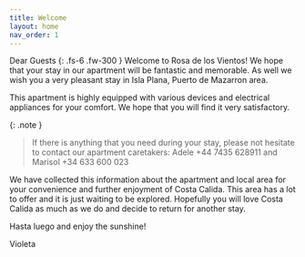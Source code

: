 ```yaml
---
title: Welcome
layout: home
nav_order: 1
---
```



Dear Guests
{: .fs-6 .fw-300 }
Welcome to Rosa de los Vientos! We hope that your stay in our apartment will be fantastic and memorable. As well we wish you a very pleasant stay in Isla Plana, Puerto de Mazarron area.

This apartment is highly equipped with various devices and electrical appliances for your comfort. We hope that you will find it very satisfactory.

{: .note }
> If there is anything that you need during your stay, please not hesitate to contact our apartment caretakers: Adele +44 7435 628911 and Marisol +34 633 600 023

We have collected this information about the apartment and local area for your convenience and further enjoyment of Costa Calida. This area has a lot to offer and it is just waiting to be explored. Hopefully you will love Costa Calida as much as we do and decide to return for another stay.

Hasta luego and enjoy the sunshine!

Violeta